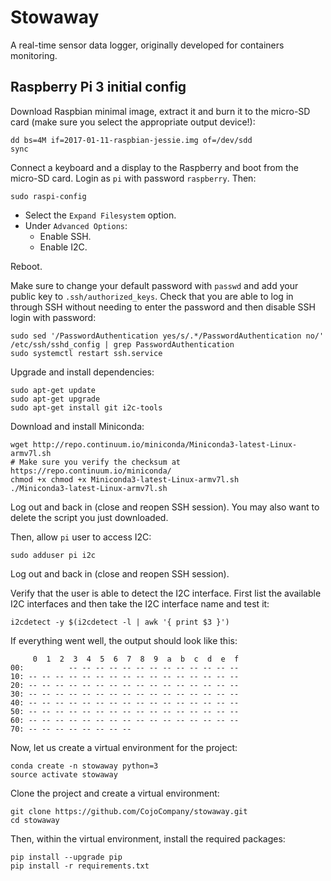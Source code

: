 # Stowaway

A real-time sensor data logger, originally developed for containers monitoring.

## Raspberry Pi 3 initial config

Download Raspbian minimal image, extract it and burn it to the micro-SD card (make sure you select the appropriate output device!):

    dd bs=4M if=2017-01-11-raspbian-jessie.img of=/dev/sdd
    sync

Connect a keyboard and a display to the Raspberry and boot from the micro-SD card. Login as `pi` with password `raspberry`. Then:

    sudo raspi-config

- Select the `Expand Filesystem` option.
- Under `Advanced Options`:
  - Enable SSH.
  - Enable I2C.

Reboot.

Make sure to change your default password with `passwd` and add your public key to `.ssh/authorized_keys`. Check that you are able to log in through SSH without needing to enter the password and then disable SSH login with password:

    sudo sed '/PasswordAuthentication yes/s/.*/PasswordAuthentication no/' /etc/ssh/sshd_config | grep PasswordAuthentication
    sudo systemctl restart ssh.service

Upgrade and install dependencies:

    sudo apt-get update
    sudo apt-get upgrade
    sudo apt-get install git i2c-tools

Download and install Miniconda:

    wget http://repo.continuum.io/miniconda/Miniconda3-latest-Linux-armv7l.sh
    # Make sure you verify the checksum at https://repo.continuum.io/miniconda/
    chmod +x chmod +x Miniconda3-latest-Linux-armv7l.sh
    ./Miniconda3-latest-Linux-armv7l.sh

Log out and back in (close and reopen SSH session). You may also want to delete the script you just downloaded.

Then, allow `pi` user to access I2C:

    sudo adduser pi i2c

Log out and back in (close and reopen SSH session).

Verify that the user is able to detect the I2C interface. First list the available I2C interfaces and then take the I2C interface name and test it:

    i2cdetect -y $(i2cdetect -l | awk '{ print $3 }')

If everything went well, the output should look like this:

         0  1  2  3  4  5  6  7  8  9  a  b  c  d  e  f
    00:          -- -- -- -- -- -- -- -- -- -- -- -- --
    10: -- -- -- -- -- -- -- -- -- -- -- -- -- -- -- --
    20: -- -- -- -- -- -- -- -- -- -- -- -- -- -- -- --
    30: -- -- -- -- -- -- -- -- -- -- -- -- -- -- -- --
    40: -- -- -- -- -- -- -- -- -- -- -- -- -- -- -- --
    50: -- -- -- -- -- -- -- -- -- -- -- -- -- -- -- --
    60: -- -- -- -- -- -- -- -- -- -- -- -- -- -- -- --
    70: -- -- -- -- -- -- -- --

Now, let us create a virtual environment for the project:

    conda create -n stowaway python=3
    source activate stowaway

Clone the project and create a virtual environment:

    git clone https://github.com/CojoCompany/stowaway.git
    cd stowaway

Then, within the virtual environment, install the required packages:

    pip install --upgrade pip
    pip install -r requirements.txt
